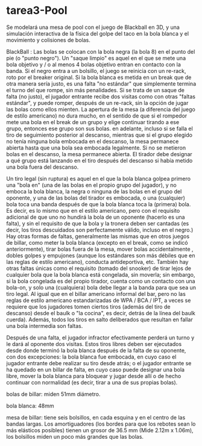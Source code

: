 # tarea3-Pool

Se modelará una mesa de pool con el juego de Blackball en 3D, y una simulación interactiva de la física del golpe del taco en la bola blanca y el movimiento y colisiones de bolas.

BlackBall : 
Las bolas se colocan con la bola negra (la bola 8) en el punto del pie (o "punto negro"). Un "saque limpio" es aquel en el que se mete una bola objetivo y / o al menos 4 bolas objetivo entran en contacto con la banda. Si el negro entra a un bolsillo, el juego se reinicia con un re-rack, roto por el breaker original. Si la bola blanca es metida en un break que de otra manera sería justo, es una falta "no estándar" que simplemente termina el turno del que rompe, sin más penalidades. Si se trata de un saque de falta (no justo), el jugador entrante recibe dos visitas como con otras "faltas estándar", y puede romper, después de un re-rack, sin la opción de jugar las bolas como ellos mienten. La apertura de la mesa (a diferencia del juego de estilo americano) no dura mucho, en el sentido de que si el rompedor mete una bola en el break de un grupo y elige continuar tirando a ese grupo, entonces ese grupo son sus bolas. en adelante, incluso si se falla el tiro de seguimiento posterior al descanso, mientras que si el grupo elegido no tenía ninguna bola embocada en el descanso, la mesa permanece abierta hasta que una bola sea embocada legalmente. Si no se metieron bolas en el descanso, la mesa permanece abierta. El tirador debe designar a qué grupo está lanzando en el tiro después del descanso si había metido una bola fuera del descanso.

Un tiro legal (sin ruptura) es aquel en el que la bola blanca golpea primero una "bola en" (una de las bolas en el propio grupo del jugador), y no emboca la bola blanca, la negra o ninguna de las bolas en el grupo del oponente, y una de las bolas del tirador es embocada, o una (cualquier) bola toca una banda después de que la bola blanca toca la (primera) bola. Es decir, es lo mismo que en el estilo americano, pero con el requisito adicional de que uno no hundirá la bola de un oponente (hacerlo es una falta), y sin el requisito de que la bola y la tronera deben ser cantadas (es decir, los tiros descuidados son perfectamente válido, incluso en el negro.) Hay otras formas de faltas, generalmente las mismas que en otros juegos de billar, como meter la bola blanca (excepto en el break, como se indicó anteriormente), tirar bolas fuera de la mesa, mover bolas accidentalmente , dobles golpes y empujones (aunque los estándares son más débiles que en las reglas de estilo americano), conducta antideportiva, etc. También hay otras faltas únicas como el requisito (tomado del snooker) de tirar lejos de cualquier bola que la bola blanca está congelada, sin moverla; sin embargo, si la bola congelada es del propio tirador, cuenta como un contacto con una bola-on, y solo una (cualquiera) bola debe llegar a la banda para que sea un tiro legal. Al igual que en el billar americano informal del bar, pero no las reglas de estilo americano estandarizadas de WPA / BCA / IPT, a veces se requiere que los jugadores tomen ciertos tiros (además del tiro de descanso) desde el baulk o "la cocina", es decir, detrás de la línea del baulk cuerda). Además, todos los tiros en salto deliberados que resultan en fallar una bola intermedia son faltas.

Después de una falta, el jugador infractor efectivamente perderá un turno y le dará al oponente dos visitas. Estos tiros libres deben ser ejecutados desde donde terminó la bola blanca después de la falta de su oponente, con dos excepciones: la bola blanca fue embocada, en cuyo caso el jugador entrante debe realizar su tiro desde atrás; o el jugador entrante se ha quedado en un billar de falta, en cuyo caso puede designar una bola libre, mover la bola blanca para bloquear y jugar desde allí o de hecho continuar con normalidad (es decir, tirar a una de sus propias bolas).

bolas de billar: miden 51mm diámetro.

bola blanca: 48mm

mesa de billar: tiene seis bolsillos, en cada esquina y en el centro de las bandas largas. Los amortiguadores (los bordes para que los rebotes sean lo más elásticos posibles) tienen un grosor de 36.5 mm  (Mide 2.12m x 1.06m), los bolsillos miden un poco más grandes que las bolas.